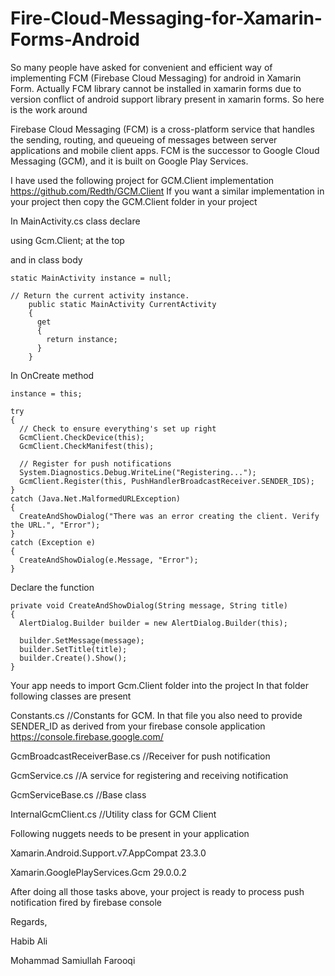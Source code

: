 # Fire-Cloud-Messaging-for-Xamarin-Forms-Android
So many people have asked for convenient and efficient way of implementing FCM (Firebase Cloud Messaging) for android in Xamarin Form. Actually FCM library cannot be installed in xamarin forms due to version conflict of android support library present in xamarin forms. So here is the work around

Firebase Cloud Messaging (FCM) is a cross-platform service that handles the sending, routing, and queueing of messages between server applications and mobile client apps. FCM is the successor to Google Cloud Messaging (GCM), and it is built on Google Play Services.

I have used the following project for GCM.Client implementation https://github.com/Redth/GCM.Client
If you want a similar implementation in your project then copy the GCM.Client folder in your project

In MainActivity.cs class declare

using Gcm.Client; at the top

and in class body

    static MainActivity instance = null;

    // Return the current activity instance.
        public static MainActivity CurrentActivity
        {
          get
          {
            return instance;
          }
        }
In OnCreate method

    instance = this;

    try
    {
      // Check to ensure everything's set up right
      GcmClient.CheckDevice(this);
      GcmClient.CheckManifest(this);

      // Register for push notifications
      System.Diagnostics.Debug.WriteLine("Registering...");
      GcmClient.Register(this, PushHandlerBroadcastReceiver.SENDER_IDS);
    }
    catch (Java.Net.MalformedURLException)
    {
      CreateAndShowDialog("There was an error creating the client. Verify the URL.", "Error");
    }
    catch (Exception e)
    {
      CreateAndShowDialog(e.Message, "Error");
    }
Declare the function

    private void CreateAndShowDialog(String message, String title)
    {
      AlertDialog.Builder builder = new AlertDialog.Builder(this);

      builder.SetMessage(message);
      builder.SetTitle(title);
      builder.Create().Show();
    }

Your app needs to import Gcm.Client folder into the project
In that folder following classes are present

Constants.cs //Constants for GCM. In that file you also need to provide SENDER_ID as derived from your firebase console application
https://console.firebase.google.com/

GcmBroadcastReceiverBase.cs //Receiver for push notification

GcmService.cs //A service for registering and receiving notification

GcmServiceBase.cs //Base class

InternalGcmClient.cs //Utility class for GCM Client

Following nuggets needs to be present in your application

Xamarin.Android.Support.v7.AppCompat 23.3.0

Xamarin.GooglePlayServices.Gcm 29.0.0.2

After doing all those tasks above, your project is ready to process push notification fired by firebase console

Regards,

Habib Ali

Mohammad Samiullah Farooqi

